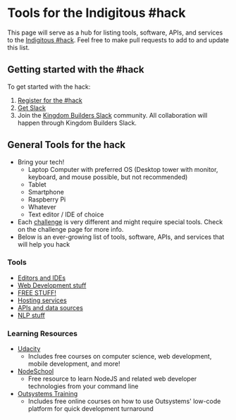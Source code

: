# Tools for the Indigitous #hack

This page will serve as a hub for listing tools, software, APIs, and services to the [Indigitous #hack](https://indigitous.org/hack). Feel free to make pull requests to add to and update this list.

## Getting started with the #hack

To get started with the hack:

1. [Register for the #hack](https://indigitous.org/hack)
1. [Get Slack](https://slack.com/)
1. Join the [Kingdom Builders Slack](http://kingdombuilders.io/) community. All collaboration will happen through Kingdom Builders Slack. 


## General Tools for the hack

- Bring your tech!
  - Laptop Computer with preferred OS (Desktop tower with monitor, keyboard, and mouse possible, but not recommended)
  - Tablet
  - Smartphone
  - Raspberry Pi
  - Whatever
  - Text editor / IDE of choice
- Each [challenge](../challenges/README.md) is very different and might require special tools. Check on the challenge page for more info.
- Below is an ever-growing list of tools, software, APIs, and services that will help you hack

### Tools

 - [Editors and IDEs](editors.md)
 - [Web Development stuff](web-development.md)
 - [FREE STUFF!](free-stuff.md)
 - [Hosting services](hosting-services.md)
 - [APIs and data sources](APIs.md)
 - [NLP stuff](NLP.md)

### Learning Resources

  - [Udacity](https://www.udacity.com/pathfinder) 
    - Includes free courses on computer science, web development, mobile development, and more!
  - [NodeSchool](https://nodeschool.io)
    - Free resource to learn NodeJS and related web developer technologies from your command line
  - [Outsystems Training](https://www.outsystems.com/learn/)
    - Includes free online courses on how to use Outsystems' low-code platform for quick development turnaround
